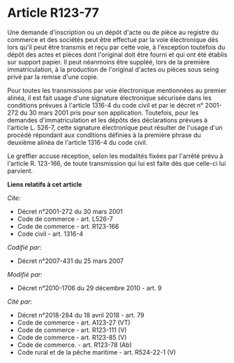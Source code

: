 # Article R123-77

Une demande d'inscription ou un dépôt d'acte ou de pièce au registre du commerce et des sociétés peut être effectué par la
voie électronique dès lors qu'il peut être transmis et reçu par cette voie, à l'exception toutefois du dépôt des actes et
pièces dont l'original doit être fourni et qui ont été établis sur support papier. Il peut néanmoins être suppléé, lors de la
première immatriculation, à la production de l'original d'actes ou pièces sous seing privé par la remise d'une copie. 

Pour toutes les transmissions par voie électronique mentionnées au premier alinéa, il est fait usage d'une signature
électronique sécurisée dans les conditions prévues à l'article 1316-4 du code civil et par le décret n° 2001-272 du 30 mars
2001 pris pour son application. Toutefois, pour les demandes d'immatriculation et les dépôts des déclarations prévues à
l'article L. 526-7, cette signature électronique peut résulter de l'usage d'un procédé répondant aux conditions définies à la
première phrase du deuxième alinéa de l'article 1316-4 du code civil. 

Le greffier accuse réception, selon les modalités fixées par l'arrêté prévu à l'article R. 123-166, de toute transmission qui
lui est faite dès que celle-ci lui parvient.

**Liens relatifs à cet article**

_Cite_:

  - Décret n°2001-272 du 30 mars 2001
  - Code de commerce - art. L526-7
  - Code de commerce - art. R123-166
  - Code civil - art. 1316-4

_Codifié par_:

  - Décret n°2007-431 du 25 mars 2007

_Modifié par_:

  - Décret n°2010-1706 du 29 décembre 2010 - art. 9

_Cité par_:

  - Décret n°2018-284 du 18 avril 2018 - art. 79
  - Code de commerce - art. A123-27 (VT)
  - Code de commerce - art. R123-111 (V)
  - Code de commerce - art. R123-85 (V)
  - Code de commerce. - art. R123-78 (Ab)
  - Code rural et de la pêche maritime - art. R524-22-1 (V)
